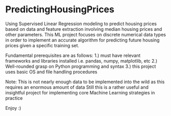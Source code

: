 # PredictingHousingPrices
Using Supervised Linear Regression modeling to predict housing prices based on data and feature extraction involving median housing prices and other parameters. This ML project focuses on discrete numerical data types in order to implement an accurate algorithm for predicting future housing prices given a specific training set. 

Fundamental prerequisites are as follows:
    1.) must have relevant frameworks and libraries installed i.e. pandas, numpy, matplotlib, etc
    2.) Well-rounded grasp on Python programming and syntax
    3.) this project uses basic OS and file handling procedures

Note: This is not nearly enough data to be implemented into the wild as this requires an enormous amount of data
    Still this is a rather useful and insightful project for implementing core Machine Learning strategies in practice

Enjoy :)
